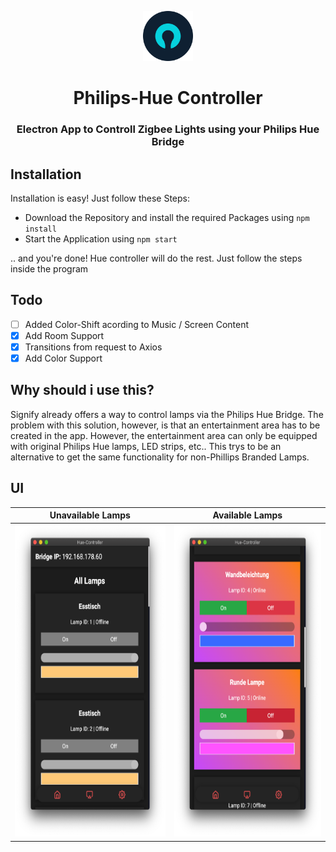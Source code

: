 <p align="center">
      <img src="assets/Logos/logo.png" width="80">
  <h1 align="center">
    Philips-Hue Controller
  </h1>
</p>

<h3 align="center">
  Electron App to Controll Zigbee Lights using your Philips Hue Bridge
</h3>

## Installation
Installation is easy! Just follow these Steps:
- Download the Repository and install the required Packages using `npm install`
- Start the Application using `npm start`

.. and you're done! Hue controller will do the rest. Just follow the steps inside the program

## Todo
- [ ] Added Color-Shift acording to Music / Screen Content
- [X] Add Room Support
- [X] Transitions from request to Axios
- [X] Add Color Support

## Why should i use this?
Signify already offers a way to control lamps via the Philips Hue Bridge. The problem with this solution, however, is that an entertainment area has to be created in the app. However, the entertainment area can only be equipped with original Philips Hue lamps, LED strips, etc.. This trys to be an alternative to get the same functionality for non-Phillips Branded Lamps.

## UI

| Unavailable Lamps | Available Lamps |
| ----------------- | --------------- |
| <img src="./assets/docs/screen1.png" height="500"> | <img src="./assets/docs/screen2.png" height="500"> |

 
